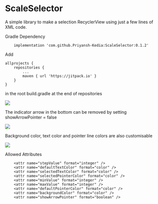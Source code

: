 # ScaleSelector

A simple library to make a selection RecyclerView using just a few lines of XML code.



Gradle Dependency

        implementation 'com.github.Priyansh-Kedia:ScaleSelector:0.1.2'

Add     
     
    allprojects {
		repositories {
			...
			maven { url 'https://jitpack.io' }
		}
	}
       
in the root build.gradle at the end of repositories



![](https://s7.gifyu.com/images/WhatsApp-Video-2020-06-20-at-5.11.12-PM.gif)




The indicator arrow in the bottom can be removed by setting showArrowPointer = false


![](https://s7.gifyu.com/images/WhatsApp-Video-2020-06-20-at-5.03.02-PM.gif)



Background color, text color and pointer line colors are also customisable

![](https://s7.gifyu.com/images/WhatsApp-Video-2020-06-20-at-5.07.59-PM.gif)




Allowed Attributes

        <attr name="stepValue" format="integer" />
        <attr name="defaultTextColor" format="color" />
        <attr name="selectedTextColor" format="color" />
        <attr name="selectedPointerColor" format="color" />
        <attr name="minValue" format="integer" />
        <attr name="maxValue" format="integer" />
        <attr name="defaultPointerColor" format="color" />
        <attr name="backgroundColor" format="color" />
        <attr name="showArrowPointer" format="boolean" />
